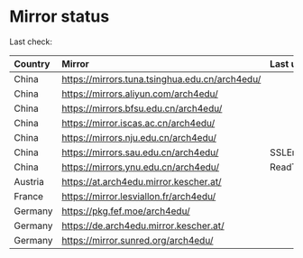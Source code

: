 <script src="./time.js"></script>
# Mirror status
Last check: <script type="text/javascript">localize(1686982879.0941224);</script>

|Country|Mirror|Last update|
|:------|:-----|:----------|
|China|https://mirrors.tuna.tsinghua.edu.cn/arch4edu/|<script type="text/javascript">localize(1686940574);</script>|
|China|https://mirrors.aliyun.com/arch4edu/|<script type="text/javascript">localize(1686897190);</script>|
|China|https://mirrors.bfsu.edu.cn/arch4edu/|<script type="text/javascript">localize(1686940574);</script>|
|China|https://mirror.iscas.ac.cn/arch4edu/|<script type="text/javascript">localize(1686940574);</script>|
|China|https://mirrors.nju.edu.cn/arch4edu/|<script type="text/javascript">localize(1686940574);</script>|
|China|https://mirrors.sau.edu.cn/arch4edu/|SSLError|
|China|https://mirrors.ynu.edu.cn/arch4edu/|ReadTimeout|
|Austria|https://at.arch4edu.mirror.kescher.at/|<script type="text/javascript">localize(1686940574);</script>|
|France|https://mirror.lesviallon.fr/arch4edu/|<script type="text/javascript">localize(1686940574);</script>|
|Germany|https://pkg.fef.moe/arch4edu/|<script type="text/javascript">localize(1686940574);</script>|
|Germany|https://de.arch4edu.mirror.kescher.at/|<script type="text/javascript">localize(1686940574);</script>|
|Germany|https://mirror.sunred.org/arch4edu/|<script type="text/javascript">localize(1686940574);</script>|

<script src="./tablefilter/tablefilter.js"></script>
<script src="./table.js"></script>